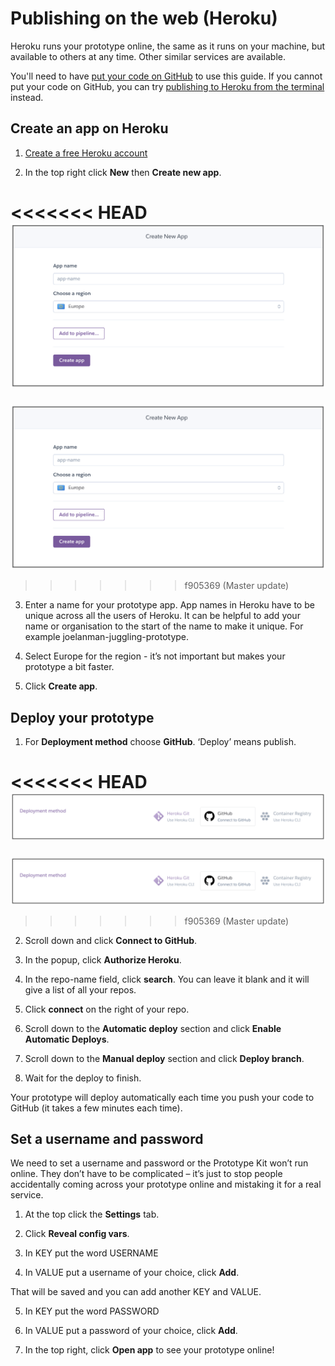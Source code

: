 # Publishing on the web (Heroku)

Heroku runs your prototype online, the same as it runs on your machine, but available to others at any time. Other similar services are available.

You'll need to have [put your code on GitHub](/docs/github-desktop) to use this guide. If you cannot put your code on GitHub, you can try [publishing to Heroku from the terminal](/docs/publishing-on-heroku-terminal) instead.

## Create an app on Heroku

1. [Create a free Heroku account](https://heroku.com)

2. In the top right click **New** then **Create new app**.

<<<<<<< HEAD
![Screenshot of Heroku Create App page](/public/images/docs/heroku-create-app.png)
=======
![Screenshot of Heroku Create New App page](/public/images/docs/heroku-create-app.png)
>>>>>>> f905369 (Master update)

3. Enter a name for your prototype app. App names in Heroku have to be unique across all the users of Heroku. It can be helpful to add your name or organisation to the start of the name to make it unique. For example joelanman-juggling-prototype.

4. Select Europe for the region - it’s not important but makes your prototype a bit faster.

5. Click **Create app**.

## Deploy your prototype

1. For **Deployment method** choose **GitHub**. ‘Deploy’ means publish.

<<<<<<< HEAD
![Screenshot of Heroku deploy page](/public/images/docs/heroku-deploy.png)
=======
![Screenshot of section of page headed Deployment method](/public/images/docs/heroku-deploy.png)
>>>>>>> f905369 (Master update)

2. Scroll down and click **Connect to GitHub**.

3. In the popup, click **Authorize Heroku**.

4. In the repo-name field, click **search**. You can leave it blank and it will give a list of all your repos.

5. Click **connect** on the right of your repo.

6. Scroll down to the **Automatic deploy** section and click **Enable Automatic Deploys**.

7. Scroll down to the **Manual deploy** section and click **Deploy branch**.

8. Wait for the deploy to finish.

Your prototype will deploy automatically each time you push your code to GitHub (it takes a few minutes each time).

## Set a username and password

We need to set a username and password or the Prototype Kit won’t run online. They don’t have to be complicated – it’s just to stop people accidentally coming across your prototype online and mistaking it for a real service.

1. At the top click the **Settings** tab.

2. Click **Reveal config vars**.

3. In KEY put the word USERNAME

4. In VALUE put a username of your choice, click **Add**.

That will be saved and you can add another KEY and VALUE.

5. In KEY put the word PASSWORD

6. In VALUE put a password of your choice, click **Add**.

7. In the top right, click **Open app** to see your prototype online!
